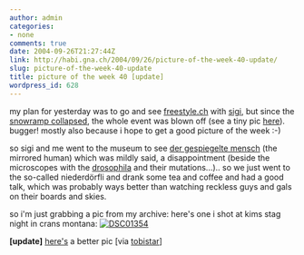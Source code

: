 ```yaml
---
author: admin
categories:
- none
comments: true
date: 2004-09-26T21:27:44Z
link: http://habi.gna.ch/2004/09/26/picture-of-the-week-40-update/
slug: picture-of-the-week-40-update
title: picture of the week 40 [update]
wordpress_id: 628
---
```


my plan for yesterday was to go and see [freestyle.ch](http://www.freestyle.ch/freestyle2004) with [sigi](http://www.slf.ch/staff/pers-home/sigrist/sigrist-en.html), but since the [snowramp collapsed](http://www.freestyle.ch/freestyle2004/alert.php), the whole event was blown off (see a tiny pic [here](http://www.freestyle.ch/freestyle2004/mag_content/rampe.jpg)).
bugger! mostly also because i hope to get a good picture of the week :-)

so sigi and me went to the museum to see [der gespiegelte mensch](http://www.dergespiegeltemensch.ch/) (the mirrored human) which was mildly said, a disappointment (beside the microscopes with the [drosophila](http://en.wikipedia.org/wiki/Drosophila) and their mutations...).. so we just went to the so-called niederdörfli and drank some tea and coffee and had a good talk, which was probably ways better than watching reckless guys and gals on their boards and skies.

so i'm just grabbing a pic from my archive:
here's one i shot at kims stag night in crans montana:
[![DSC01354](http://habi.gna.ch/blog/images/DSC01354-tm.jpg)](http://habi.gna.ch/blog/images/DSC01354.jpg)

**[update]**
[here's](http://www.tagesanzeiger.ch/dyn/news/galerie/zuerich/967.html) a better pic
[via [tobistar](http://www.tobistar.com/archiv/000241.php)]
